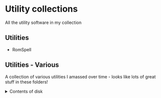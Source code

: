 # Utility collections
All the utility software in my collection

## Utilities
- RomSpell

## Utilities - Various
A collection of various utilities I amassed over time - looks like lots of great stuff in these folders!

<details><summary>Contents of disk</summary>

### DiscCopier

<details><summary>Contents of folder</summary>
&nbsp  

- copycat
- cyclone
- ripoff

</details>

### DiscUtils

<details><summary>Contents of folder</summary>
&nbsp  

- FastBackup
- salvage

</details>

### Gameutils

<details><summary>Contents of folder</summary>
&nbsp  

- Adventure Creator

</details>

### GraphPack

<details><summary>Contents of folder</summary>
&nbsp  

- GrafKey
- PaintBox

</details>

### OfficeUtil

<details><summary>Contents of folder</summary>
&nbsp  

- Database
- DbaseSetup
- Mini Office
- Printer Driver Generator
- Vu-File

</details>

### PrintUtils

<details><summary>Contents of folder</summary>
&nbsp  

- Type Setter

</details>

### ProgUtils

<details><summary>Contents of folder</summary>
&nbsp  

- Hershey Characters
- Speech!

</details>

### ScreenDesi

<details><summary>Contents of folder</summary>
&nbsp  

- Beebtext
- Teletext
- TTextEdit

</details>

### TapeCopier

<details><summary>Contents of folder</summary>
&nbsp  

- Shadow
- Strip

</details>

</details>

